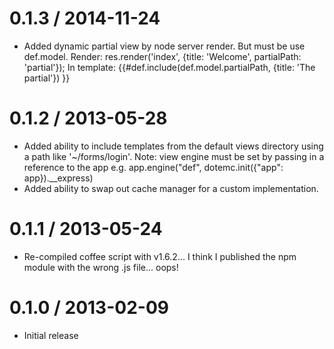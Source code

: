 0.1.3 / 2014-11-24
==================
  + Added dynamic partial view by node server render. But must be use def.model. Render: res.render('index', {title: 'Welcome', partialPath: 'partial'}); In template: {{#def.include(def.model.partialPath, {title: 'The partial'}) }}

0.1.2 / 2013-05-28
==================
  + Added ability to include templates from the default views directory using a path like '~/forms/login'. Note: view engine must be set by passing in a reference to the app e.g. app.engine("def", dotemc.init({"app": app}).__express)
  + Added ability to swap out cache manager for a custom implementation.


0.1.1 / 2013-05-24
==================
  * Re-compiled coffee script with v1.6.2... I think I published the npm module with the wrong .js file... oops!

0.1.0 / 2013-02-09
==================

  * Initial release
